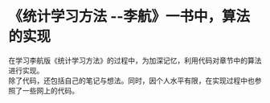 # 《统计学习方法 --李航》一书中，算法的实现
在学习李航版《统计学习方法》的过程中，为加深记忆，利用代码对章节中的算法进行实现。<br/>
除了代码，还包括自己的笔记与想法。同时，因个人水平有限，在实现过程中也参照了一些网上的代码。
